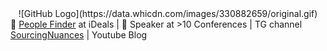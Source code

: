 
<div align="center">
![GitHub Logo](https://data.whicdn.com/images/330882659/original.gif)
</div>

<div>
🔎 <a href="https://www.linkedin.com/in/sourcingdenis/">People Finder</a> at iDeals | 🎤 Speaker at >10 Conferences | TG channel <a href="t.me/sourcingnuances">SourcingNuances</a> | Youtube Blog 
</div>


<!--

- 🔭 I’m currently working on ...
- 🌱 I’m currently learning ...
- 👯 I’m looking to collaborate on ...
- 🤔 I’m looking for help with ...
- 💬 Ask me about ...
- 📫 How to reach me: ...
- 😄 Pronouns: ...
- ⚡ Fun fact: ...
-->

